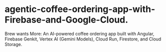 # agentic-coffee-ordering-app-with-Firebase-and-Google-Cloud.
Brew wants More: An AI-powered coffee ordering app built with Angular, Firebase Genkit, Vertex AI (Gemini Models), Cloud Run, Firestore, and Cloud Storage.
